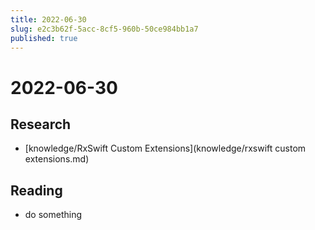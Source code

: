 ```yaml
---
title: 2022-06-30
slug: e2c3b62f-5acc-8cf5-960b-50ce984bb1a7
published: true
---
```


# 2022-06-30

## Research

* \[knowledge/RxSwift Custom Extensions\](knowledge/rxswift custom extensions.md)

## Reading

* do something
